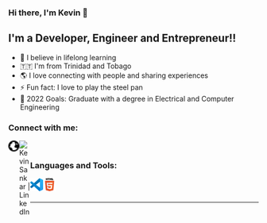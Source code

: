 ### Hi there, I'm Kevin 🌌


## I'm a Developer, Engineer and Entrepreneur!!

- 🌱 I believe in lifelong learning
- :trinidad_tobago: I'm from Trinidad and Tobago
- 🌎 I love connecting with people and sharing experiences
- ⚡ Fun fact: I love to play the steel pan
- 🥅 2022 Goals: Graduate with a degree in Electrical and Computer Engineering


### Connect with me:

[<img align="left" alt="kmsankar" width="22px" src="https://raw.githubusercontent.com/iconic/open-iconic/master/svg/globe.svg" />][website]
[<img align="left" alt="Kevin Sankar | LinkedIn" width="22px" src="https://cdn.jsdelivr.net/npm/simple-icons@v3/icons/linkedin.svg" />][linkedin]

<br />

### Languages and Tools:

[<img align="left" alt="Visual Studio Code" width="26px" src="https://raw.githubusercontent.com/github/explore/80688e429a7d4ef2fca1e82350fe8e3517d3494d/topics/visual-studio-code/visual-studio-code.png" />][website]
[<img align="left" alt="HTML5" width="26px" src="https://raw.githubusercontent.com/github/explore/80688e429a7d4ef2fca1e82350fe8e3517d3494d/topics/html/html.png" />][website]

<br />
<br />

---

[website]: https://sites.google.com/kmsankar.com/home
[linkedin]: https://linkedin.com/in/kevin-sankar-6317971b8
